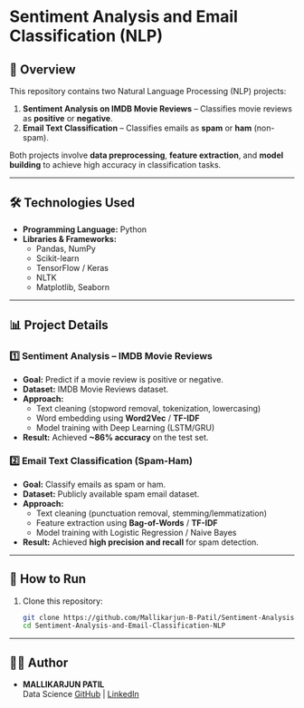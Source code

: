 # Sentiment Analysis and Email Classification (NLP)

## 📌 Overview
This repository contains two Natural Language Processing (NLP) projects:
1. **Sentiment Analysis on IMDB Movie Reviews** – Classifies movie reviews as **positive** or **negative**.
2. **Email Text Classification** – Classifies emails as **spam** or **ham** (non-spam).

Both projects involve **data preprocessing**, **feature extraction**, and **model building** to achieve high accuracy in classification tasks.

---

## 🛠 Technologies Used
- **Programming Language:** Python
- **Libraries & Frameworks:**
  - Pandas, NumPy
  - Scikit-learn
  - TensorFlow / Keras
  - NLTK
  - Matplotlib, Seaborn

---

## 📊 Project Details

### 1️⃣ Sentiment Analysis – IMDB Movie Reviews
- **Goal:** Predict if a movie review is positive or negative.
- **Dataset:** IMDB Movie Reviews dataset.
- **Approach:**
  - Text cleaning (stopword removal, tokenization, lowercasing)
  - Word embedding using **Word2Vec** / **TF-IDF**
  - Model training with Deep Learning (LSTM/GRU)
- **Result:** Achieved **~86% accuracy** on the test set.

### 2️⃣ Email Text Classification (Spam-Ham)
- **Goal:** Classify emails as spam or ham.
- **Dataset:** Publicly available spam email dataset.
- **Approach:**
  - Text cleaning (punctuation removal, stemming/lemmatization)
  - Feature extraction using **Bag-of-Words** / **TF-IDF**
  - Model training with Logistic Regression / Naive Bayes
- **Result:** Achieved **high precision and recall** for spam detection.

---

## 🚀 How to Run
1. Clone this repository:
   ```bash
   git clone https://github.com/Mallikarjun-B-Patil/Sentiment-Analysis-and-Email-Classification-NLP.git
   cd Sentiment-Analysis-and-Email-Classification-NLP

---

## 🙋‍♂️ Author

- **MALLIKARJUN PATIL**  
  Data Science
  [GitHub](https://github.com/Mallikarjun-B-Patil) | [LinkedIn](https://www.linkedin.com/in/mallikarjunpatil4472/)

